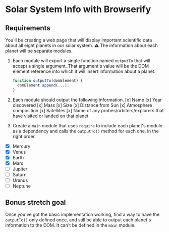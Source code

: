 # Solar System Info with Browserify

## Requirements

You'll be creating a web page that will display important scientific data about all eight planets in our solar system. :warning: The information about each planet will be separate modules.

1. Each module will export a single function named `outputTo` that will accept a single argument. That argument's value will be the DOM element reference into which it will insert information about a planet.

    ```js
    function outputTo(domElement) {
      domElement.append(...);
    }
    ```
    
2. Each module should output the following information.
    [x] Name
    [x] Year discovered
    [x] Mass
    [x] Size
    [x] Distance from Sun
    [x] Atmosphere composition
    [x] Satellites
    [x] Name of any probes/orbiters/explorers that have visited or landed on that planet

3. Create a `main` module that uses `require` to include each planet's module as a dependency and calls the `outputTo()` method for each one, in the right order.

- [x] Mercury
- [x] Venus
- [x] Earth
- [x] Mars
- [ ] Jupiter
- [ ] Saturn
- [ ] Uranus
- [ ] Neptune

## Bonus stretch goal

Once you've got the basic implementation working, find a way to have the `outputTo()` only defined once, and still be able to output each planet's information to the DOM. It can't be defined in the `main` module.